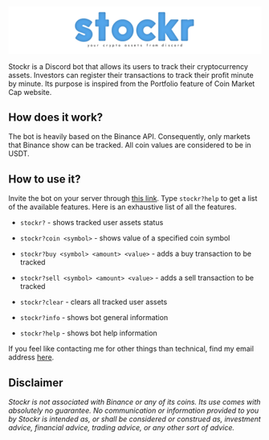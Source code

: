 ![Stockr logo](/docs/banner.png)

Stockr is a Discord bot that allows its users to track their cryptocurrency assets. Investors can register their transactions to track their profit minute by minute. Its purpose is inspired from the Portfolio feature of Coin Market Cap website.

## How does it work?
The bot is heavily based on the Binance API. Consequently, only markets that Binance show can be tracked. All coin values are considered to be in USDT.

## How to use it?
Invite the bot on your server through [this link](https://discord.com/). Type `stockr?help` to get a list of the available features. Here is an exhaustive list of all the features.

- `stockr?` - shows tracked user assets status
- `stockr?coin <symbol>` - shows value of a specified coin symbol
- `stockr?buy <symbol> <amount> <value>` - adds a buy transaction to be tracked
- `stockr?sell <symbol> <amount> <value>` - adds a sell transaction to be tracked

- `stockr?clear` - clears all tracked user assets
- `stockr?info` - shows bot general information
- `stockr?help` - shows bot help information

If you feel like contacting me for other things than technical, find my email address [here](hugo.bois@epita.fr).

## Disclaimer
*Stockr is not associated with Binance or any of its coins. Its use comes with absolutely no guarantee. No communication or information provided to you by Stockr is intended as, or shall be considered or construed as, investment advice, financial advice, trading advice, or any other sort of advice.*